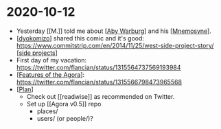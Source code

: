 # 2020-10-12

 - Yesterday [[M.]] told me about [[Aby Warburg]] and his [[Mnemosyne]].
 - [[dyokomizo]] shared this comic and it's good: https://www.commitstrip.com/en/2014/11/25/west-side-project-story/ [[side projects]]
 - First day of my vacation: https://twitter.com/flancian/status/1315564737569193984
 - [[Features of the Agora]]: https://twitter.com/flancian/status/1315566798473965568 
 - [[Plan]]
   - Check out [[readwise]] as recommended on Twitter.
   - Set up [[Agora v0.5]] repo
     - places/
     - users/ (or people/)?

[//begin]: # "Autogenerated link references for markdown compatibility"
[Aby Warburg]: ../aby-warburg "Aby Warburg"
[Mnemosyne]: ../mnemosyne "Mnemosyne"
[dyokomizo]: ../dyokomizo "Dyokomizo"
[side projects]: ../side-projects "Side Projects"
[Features of the Agora]: ../features-of-the-agora "Features of the Agora"
[Plan]: ../plan "Plan"
[//end]: # "Autogenerated link references"